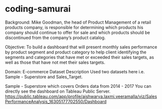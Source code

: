 # coding-samurai
Background:
Mike Goodman, the head of Product Management of a retail products company, is responsible for determining which products his company should continue to offer for sale and which products should be discontinued from the company’s product catalog.

Objective:
To build a dashboard that will present monthly sales performance by product segment and product category to help client identifying the segments and categories that have met or exceeded their sales targets, as well as those that have not met their sales targets.

Domain: E-commerce
Dataset Description
Used two datasets here i.e. Sample - Superstore and Sales_Target.

Sample - Superstore which covers Orders data from 2014 - 2017
You can directly see the dashboard on Tableau Public Server. https://public.tableau.com/app/profile/aishwarya.laxmi.veeramalla/viz/SalesPerformanceAnalysis_16305177702550/Dashboard
